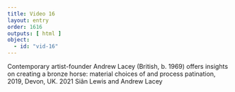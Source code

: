 ```yaml
---
title: Video 16
layout: entry
order: 1616
outputs: [ html ]
object:
  - id: "vid-16"
---
```


Contemporary artist-founder Andrew Lacey (British, b. 1969) offers insights on creating a bronze horse: material choices of and process patination, 2019, Devon, UK. 2021 Siân Lewis and Andrew Lacey
